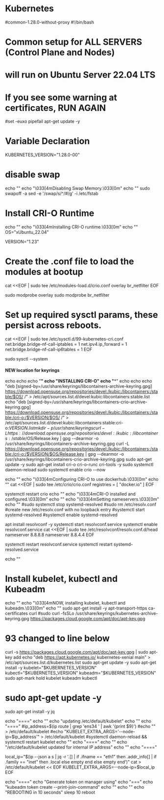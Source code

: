 # Kubernetes
#common-1.28.0-without-proxy
#!/bin/bash
#
# Common setup for ALL SERVERS (Control Plane and Nodes)
# will run on Ubuntu Server 22.04 LTS
# If you see some warning at certificates, RUN AGAIN

#set -euxo pipefail
apt-get update -y
# Variable Declaration

KUBERNETES_VERSION="1.28.0-00"

# disable swap
echo ""
echo  "\033[4mDisabling Swap Memory.\033[0m"
echo ""
sudo swapoff -a
sed -e '/swap/s/^/#/g' -i /etc/fstab

# Install CRI-O Runtime
echo ""
echo  "\033[4mInstalling CRI-O runtime.\033[0m"
echo ""
OS="xUbuntu_22.04"

VERSION="1.23"

# Create the .conf file to load the modules at bootup
cat <<EOF | sudo tee /etc/modules-load.d/crio.conf
overlay
br_netfilter
EOF

sudo modprobe overlay
sudo modprobe br_netfilter

# Set up required sysctl params, these persist across reboots.
cat <<EOF | sudo tee /etc/sysctl.d/99-kubernetes-cri.conf
net.bridge.bridge-nf-call-iptables  = 1
net.ipv4.ip_forward                 = 1
net.bridge.bridge-nf-call-ip6tables = 1
EOF

sudo sysctl --system

#### NEW location for keyrings
echo
echo
echo "********"
echo "INSTALLING CRI-O"
echo "*********"
echo
echo
echo "deb [signed-by=/usr/share/keyrings/libcontainers-archive-keyring.gpg] https://download.opensuse.org/repositories/devel:/kubic:/libcontainers:/stable/$OS/ /" > /etc/apt/sources.list.d/devel:kubic:libcontainers:stable.list
echo "deb [signed-by=/usr/share/keyrings/libcontainers-crio-archive-keyring.gpg] https://download.opensuse.org/repositories/devel:/kubic:/libcontainers:/stable:/cri-o:/$VERSION/$OS/ /" > /etc/apt/sources.list.d/devel:kubic:libcontainers:stable:cri-o:$VERSION.list
mkdir -p /usr/share/keyrings
curl -L https://download.opensuse.org/repositories/devel:/kubic:/libcontainers:/stable/$OS/Release.key | gpg --dearmor -o /usr/share/keyrings/libcontainers-archive-keyring.gpg
curl -L https://download.opensuse.org/repositories/devel:/kubic:/libcontainers:/stable:/cri-o:/$VERSION/$OS/Release.key | gpg --dearmor -o /usr/share/keyrings/libcontainers-crio-archive-keyring.gpg
sudo apt-get update -y
sudo apt-get install cri-o cri-o-runc cri-tools -y
sudo systemctl daemon-reload
sudo systemctl enable crio --now

echo ""
echo  "\033[4mConfiguring CRI-O to use dockerhub.\033[0m"
echo ""
cat <<EOF | sudo tee /etc/crio/crio.conf
registries = [
"docker.io"
]
EOF

systemctl restart crio
echo ""
echo  "\033[4mCRI-O installed and configured.\033[0m"
echo ""
echo  "\033[4mSetting nameservers.\033[0m"
echo ""
#sudo systemctl stop systemd-resolved
#sudo rm /etc/resolv.conf
#create new /etc/resolv.conf with no loopback entry
#systemctl start systemd-resolved
#systemctl enable systemd-resolved


apt install resolvconf -y
systemctl start resolvconf.service
systemctl enable resolvconf.service
cat <<EOF | sudo tee /etc/resolvconf/resolv.conf.d/head
nameserver 8.8.8.8
nameserver 8.8.4.4
EOF

systemctl restart resolvconf.service
systemctl restart systemd-resolved.service

echo ""
# Install kubelet, kubectl and Kubeadm
echo ""
echo  "\033[4mNOW, installing kubelet, kubectl and kubeadm.\033[0m"
echo ""
sudo apt-get install -y apt-transport-https ca-certificates curl
#sudo curl -fsSLo /usr/share/keyrings/kubernetes-archive-keyring.gpg https://packages.cloud.google.com/apt/doc/apt-key.gpg
# 93 changed to line below
curl -s https://packages.cloud.google.com/apt/doc/apt-key.gpg | sudo apt-key add
echo "deb https://apt.kubernetes.io/ kubernetes-xenial main" > /etc/apt/sources.list.d/kubernetes.list
sudo apt-get update -y
sudo apt-get install -y kubelet="$KUBERNETES_VERSION" kubectl="$KUBERNETES_VERSION" kubeadm="$KUBERNETES_VERSION"
sudo apt-mark hold kubelet kubeadm kubectl
# sudo apt-get update -y
sudo apt-get install -y jq

echo "===="
echo ""
echo "updating /etc/default/kubelet"
echo ""
echo "===="
#ip_address=$(ip route | grep 'ens34 ' | awk '{print $9}')
#echo "" > /etc/default/kubelet
#echo "KUBELET_EXTRA_ARGS='--node-ip=$ip_address'" > /etc/default/kubelet
#systemctl daemon-reload && systemctl restart kubelet
echo ""
echo "===="
echo ""
echo "/etc/default/kubelet updated for internal IP address"
echo ""
echo "===="

local_ip="$(ip --json a s | jq -r '.[] | if .ifname == "eth1" then .addr_info[] | if .family == "inet" then .local else empty end else empty end')"
cat > /etc/default/kubelet << EOF
KUBELET_EXTRA_ARGS=--node-ip=$local_ip
EOF

echo "===="
echo "Generate token on manager using"
echo "==="
echo "kubeadm token create --print-join-command"
echo ""
echo ""
echo "REBOOTING in 10 seconds"
sleep 10
reboot
